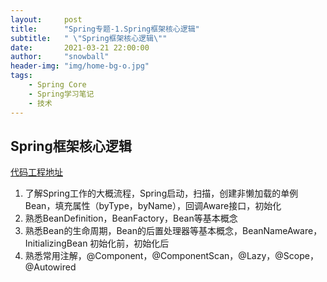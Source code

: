 ```yaml
---
layout:     post
title:      "Spring专题-1.Spring框架核心逻辑"
subtitle:   " \"Spring框架核心逻辑\""
date:       2021-03-21 22:00:00
author:     "snowball"
header-img: "img/home-bg-o.jpg"
tags:
    - Spring Core
    - Spring学习笔记
    - 技术
---
```


<!-- > “Spring. ” -->

## Spring框架核心逻辑

[代码工程地址](https://gitee.com/snowball2dev/spring-notice)

1. 了解Spring工作的大概流程，Spring启动，扫描，创建非懒加载的单例Bean，填充属性（byType，byName），回调Aware接口，初始化
2. 熟悉BeanDefinition，BeanFactory，Bean等基本概念
3. 熟悉Bean的生命周期，Bean的后置处理器等基本概念，BeanNameAware，InitializingBean
初始化前，初始化后
4. 熟悉常用注解，@Component，@ComponentScan，@Lazy，@Scope，@Autowired